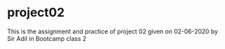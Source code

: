 # project02
This is the assignment and practice of project 02 given on 02-06-2020 by Sir Adil in Bootcamp class 2
